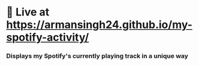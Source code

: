 # 🚀 Live at https://armansingh24.github.io/my-spotify-activity/

### Displays my Spotify's currently playing track in a unique way
